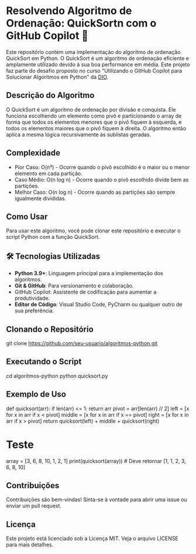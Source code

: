 # Resolvendo Algoritmo de Ordenação: QuickSortn com o GitHub Copilot 🚀

Este repositório contém uma implementação do algoritmo de ordenação QuickSort em Python. O QuickSort é um algoritmo de ordenação eficiente e amplamente utilizado devido à sua boa performance em média. Este projeto faz parte do desafio proposto no curso "Utilizando o GitHub Copilot para Solucionar Algoritmos em Python" da [DIO](https://web.dio.me/).

## Descrição do Algoritmo
O QuickSort é um algoritmo de ordenação por divisão e conquista. Ele funciona escolhendo um elemento como pivô e particionando o array de forma que todos os elementos menores que o pivô fiquem à esquerda, e todos os elementos maiores que o pivô fiquem à direita. O algoritmo então aplica a mesma lógica recursivamente às sublistas geradas.

## Complexidade
- Pior Caso: O(n²) - Ocorre quando o pivô escolhido é o maior ou o menor elemento em cada partição.
- Caso Médio: O(n log n) - Ocorre quando o pivô escolhido divide bem as partições.
- Melhor Caso: O(n log n) - Ocorre quando as partições são sempre igualmente divididas.

## Como Usar
Para usar este algoritmo, você pode clonar este repositório e executar o script Python com a função QuickSort.

## 🛠️ Tecnologias Utilizadas

- **Python 3.9+**: Linguagem principal para a implementação dos algoritmos.
- **Git & GitHub**: Para versionamento e colaboração.
- GitHub Copilot: Assistente de codificação para aumentar a produtividade.
- **Editor de Código**: Visual Studio Code, PyCharm ou qualquer outro de sua preferência.

## Clonando o Repositório
git clone https://github.com/seu-usuario/algoritmos-python.git

## Executando o Script
cd algoritmos-python
python quicksort.py

## Exemplo de Uso
def quicksort(arr):
    if len(arr) <= 1:
        return arr
    pivot = arr[len(arr) // 2]
    left = [x for x in arr if x < pivot]
    middle = [x for x in arr if x == pivot]
    right = [x for x in arr if x > pivot]
    return quicksort(left) + middle + quicksort(right)

# Teste
array = [3, 6, 8, 10, 1, 2, 1]
print(quicksort(array))  # Deve retornar [1, 1, 2, 3, 6, 8, 10]

## Contribuições
Contribuições são bem-vindas! Sinta-se à vontade para abrir uma issue ou enviar um pull request.

## Licença
Este projeto está licenciado sob a Licença MIT. Veja o arquivo LICENSE para mais detalhes.

